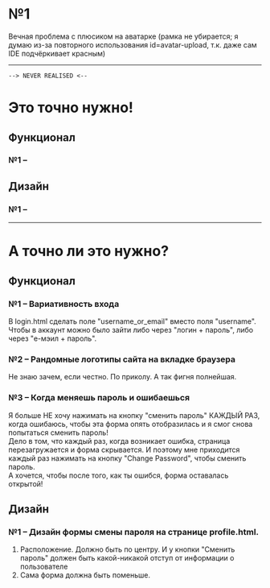 # №1
Вечная проблема с плюсиком на аватарке (рамка не убирается; я думаю из-за повторного использования id=avatar-upload, т.к. даже сам IDE подчёркивает красным)
_______________________________________________
    --> NEVER REALISED <--

# Это точно нужно!

## Функционал

### №1 – 

## Дизайн

### №1 –

- - - - - -

# А точно ли это нужно?

## Функционал

### №1 – Вариативность входа
В login.html сделать поле "username_or_email" вместо поля "username". 
<br> Чтобы в аккаунт можно было зайти либо через "логин + пароль", либо через "е-мэил + пароль".

### №2 – Рандомные логотипы сайта на вкладке браузера
Не знаю зачем, если честно. По приколу. А так фигня полнейшая.

### №3 – Когда меняешь пароль и ошибаешься
Я больше НЕ хочу нажимать на кнопку "сменить пароль" КАЖДЫЙ РАЗ, когда ошибаюсь, чтобы эта форма опять отобразилась и я смог снова попытаться сменить пароль!
<br> Дело в том, что каждый раз, когда возникает ошибка, страница перезагружается и форма скрывается. И поэтому мне приходится каждый раз нажимать на кнопку "Change Password", чтобы сменить пароль.
<br> А хочется, чтобы после того, как ты ошибся, форма оставалась открытой!

## Дизайн

### №1 – Дизайн формы смены пароля на странице profile.html.
1. Расположение. Должно быть по центру. И у кнопки "Сменить пароль" должен быть какой-никакой отступ от информации о пользователе
2. Сама форма должна быть поменьше.